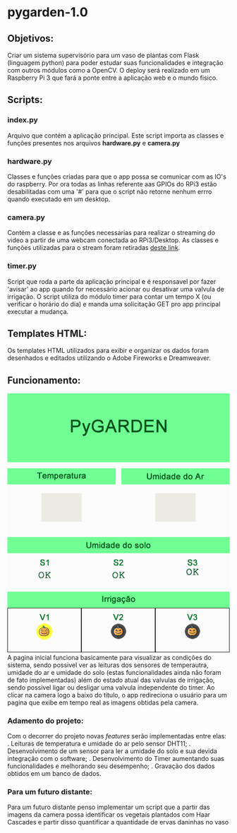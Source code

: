# pygarden-1.0

## Objetivos:

   Criar um sistema supervisório para um vaso de plantas com Flask (linguagem python) para poder estudar suas funcionalidades e integração com outros módulos como a OpenCV. O deploy será realizado em um Raspberry Pi 3 que fará a ponte entre a aplicação web e o mundo fisico.
   
## Scripts:
   
### index.py

   Arquivo que contém a aplicação principal. Este script importa as classes e funções presentes nos arquivos **hardware.py** e **camera.py**
   
### hardware.py

   Classes e funções criadas para que o app possa se comunicar com as IO's do raspberry. Por ora todas as linhas referente aas GPIOs do RPi3 estão desabilitadas com uma '#' para que o script não retorne nenhum errro quando executado em um desktop.
   
### camera.py

   Contém a classe e as funções necessarias para realizar o streaming do video a partir de uma webcam conectada ao RPi3/Desktop. As classes e funções utilizadas para o stream foram retiradas [deste link](https://blog.miguelgrinberg.com/post/flask-video-streaming-revisited). 

### timer.py

   Script que roda a parte da aplicação principal e é responsavel por fazer 'avisar' ao app quando for necessário acionar ou desativar uma valvula de irrigação. O script utiliza do módulo timer para contar um tempo X (ou verificar o horário do dia) e manda uma solicitação GET pro app principal executar a mudança.
   
## Templates HTML:

   Os templates HTML utilizados para exibir e organizar os dados foram desenhados e editados utilizando o Adobe Fireworks e Dreamweaver.
   
## Funcionamento:

   ![Pagina Inicial](https://github.com/98Glopes/pygarden-1.0/blob/master/templates/index.fw.png)
   A pagina inicial funciona basicamente para visualizar as condições do sistema, sendo possivel ver as leituras dos sensores de temperautra, umidade do ar e umidade do solo (estas funcionalidades ainda não foram de fato implementadas) além do estado atual das valvulas de irrigação, sendo possivel ligar ou desligar uma valvula independente do timer. 
   Ao clicar na camera logo a baixo do titulo, o app redireciona o usuário para um pagina que exibe em tempo real as imagens obtidas pela camera.
   
### Adamento do projeto:
  
   Com o decorrer do projeto novas _features_ serão implementadas entre elas:
   . Leituras de temperatura e umidade do ar pelo sensor DHT11;
   . Desenvolvimento de um sensor para ler a umidade do solo e sua devida integração com o software;
   . Desenvolvimento do Timer aumentando suas funcionalidades e melhorando seu desempenho;
   . Gravação dos dados obtidos em um banco de dados.
   
### Para um futuro distante:
   
   Para um futuro distante penso implementar um script que a partir das imagens da camera possa identificar os vegetais plantados com Haar Cascades e partir disso quantificar a quantidade de ervas daninhas no vaso
